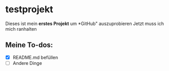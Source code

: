 # testprojekt
Dieses ist mein **erstes Projekt** um *GitHub" auszuprobieren
Jetzt muss ich mich ranhalten
## Meine To-dos:
- [x] README.md befüllen
- [ ] Andere Dinge 
